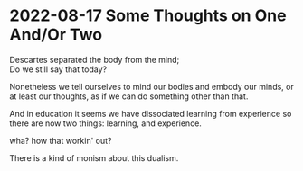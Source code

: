 # 2022-08-17 Some Thoughts on One And/Or Two

Descartes separated the body from the mind;  
Do we still say that today?  

Nonetheless we tell ourselves to mind our bodies and embody our minds, or at least our thoughts, as if we can do something other than that.  

And in education it seems we have dissociated learning from experience so there are now two things: learning, and experience.  

wha? how that workin' out?  

There is a kind of monism about this dualism.







